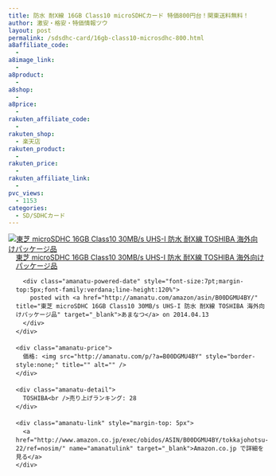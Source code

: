```yaml
---
title: 防水 耐X線 16GB Class10 microSDHCカード 特価800円台！関東送料無料！
author: 激安・格安・特価情報ツウ
layout: post
permalink: /sdsdhc-card/16gb-class10-microsdhc-800.html
a8affiliate_code:
  - 
a8image_link:
  - 
a8product:
  - 
a8shop:
  - 
a8price:
  - 
rakuten_affiliate_code:
  - 
rakuten_shop:
  - 楽天店
rakuten_product:
  - 
rakuten_price:
  - 
rakuten_affiliate_link:
  - 
pvc_views:
  - 1153
categories:
  - SD/SDHCカード
---
```

<div class="amanatu-box" style="margin-bottom:0px;">
  <div class="amanatu-image" style="float:left;">
    <a href="http://www.amazon.co.jp/exec/obidos/ASIN/B00DGMU4BY/tokkajohotsu-22/ref=nosim/" name="amanatulink" target="_blank"><img src="http://i2.wp.com/ecx.images-amazon.com/images/I/41fJxFdNIFL._SL160_.jpg?w=546" alt="東芝 microSDHC 16GB Class10 30MB/s UHS-I 防水 耐X線 TOSHIBA 海外向けパッケージ品" style="border: none;" data-recalc-dims="1" /></a>
  </div>
  
  <div class="amanatu-info" style="float:left;margin-left:15px;line-height:120%">
    <div class="amanatu-name" style="margin-bottom:10px;line-height:120%">
      <a href="http://www.amazon.co.jp/exec/obidos/ASIN/B00DGMU4BY/tokkajohotsu-22/ref=nosim/" name="amanatulink" target="_blank">東芝 microSDHC 16GB Class10 30MB/s UHS-I 防水 耐X線 TOSHIBA 海外向けパッケージ品</a> 
      
      <div class="amanatu-powered-date" style="font-size:7pt;margin-top:5px;font-family:verdana;line-height:120%">
        posted with <a href="http://amanatu.com/amazon/asin/B00DGMU4BY/" title="東芝 microSDHC 16GB Class10 30MB/s UHS-I 防水 耐X線 TOSHIBA 海外向けパッケージ品" target="_blank">あまなつ</a> on 2014.04.13
      </div>
    </div>
    
    <div class="amanatu-price">
      価格: <img src="http://amanatu.com/p/?a=B00DGMU4BY" style="border-style:none;" title="" alt="" />
    </div>
    
    <div class="amanatu-detail">
      TOSHIBA<br />売り上げランキング: 28
    </div>
    
    <div class="amanatu-link" style="margin-top: 5px">
      <a href="http://www.amazon.co.jp/exec/obidos/ASIN/B00DGMU4BY/tokkajohotsu-22/ref=nosim/" name="amanatulink" target="_blank">Amazon.co.jp で詳細を見る</a>
    </div>
  </div>
  
  <div class="amanatu-footer" style="clear: left">
  </div>
</div>